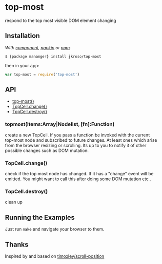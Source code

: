 
# top-most

  respond to the top most visible DOM element changing

## Installation

_With [component](//github.com/component/component), [packin](//github.com/jkroso/packin) or [npm](//github.com/isaacs/npm)_  

	$ {package mananger} install jkroso/top-most

then in your app:

```js
var top-most = require('top-most')
```

## API

- [top-most()](#topmostitemsarraynodelistfnfunction)
- [TopCell.change()](#topcellchange)
- [TopCell.destroy()](#topcelldestroy)

### topmost(items:Array|Nodelist, [fn]:Function)

  create a new TopCell. If you pass a function be invoked with the current top-most node and subscribed to future changes. At least ones which arise from the browser resizing or scrolling. Its up to you to notify it of other possible changes such as DOM mutation.

### TopCell.change()

  check if the top most node has changed. If it has a
  "change" event will be emitted. You might want to call this after doing some DOM mutation etc..

### TopCell.destroy()

  clean up

## Running the Examples

Just run `make` and navigate your browser to them.

## Thanks

Inspired by and based on [timoxley/scroll-position](//github.com/timoxley/scroll-position)
